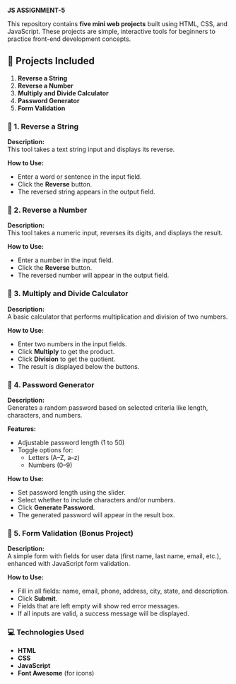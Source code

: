**JS ASSIGNMENT-5**


This repository contains **five mini web projects** built using HTML, CSS, and JavaScript. These projects are simple, interactive tools for beginners to practice front-end development concepts.

## 🔧 Projects Included

1. **Reverse a String**
2. **Reverse a Number**
3. **Multiply and Divide Calculator**
4. **Password Generator**
5. **Form Validation**



### 📌 1. Reverse a String

**Description:**  
This tool takes a text string input and displays its reverse.

**How to Use:**
- Enter a word or sentence in the input field.
- Click the **Reverse** button.
- The reversed string appears in the output field.


### 📌 2. Reverse a Number

**Description:**  
This tool takes a numeric input, reverses its digits, and displays the result.

**How to Use:**
- Enter a number in the input field.
- Click the **Reverse** button.
- The reversed number will appear in the output field.



### 📌 3. Multiply and Divide Calculator

**Description:**  
A basic calculator that performs multiplication and division of two numbers.

**How to Use:**
- Enter two numbers in the input fields.
- Click **Multiply** to get the product.
- Click **Division** to get the quotient.
- The result is displayed below the buttons.



### 📌 4. Password Generator

**Description:**  
Generates a random password based on selected criteria like length, characters, and numbers.

**Features:**
- Adjustable password length (1 to 50)
- Toggle options for:
  - Letters (A–Z, a–z)
  - Numbers (0–9)

**How to Use:**
- Set password length using the slider.
- Select whether to include characters and/or numbers.
- Click **Generate Password**.
- The generated password will appear in the result box.


### 📌 5. Form Validation (Bonus Project)

**Description:**  
A simple form with fields for user data (first name, last name, email, etc.), enhanced with JavaScript form validation.

**How to Use:**
- Fill in all fields: name, email, phone, address, city, state, and description.
- Click **Submit**.
- Fields that are left empty will show red error messages.
- If all inputs are valid, a success message will be displayed.

### 💻 Technologies Used

- **HTML**
- **CSS**
- **JavaScript**
- **Font Awesome** (for icons)


